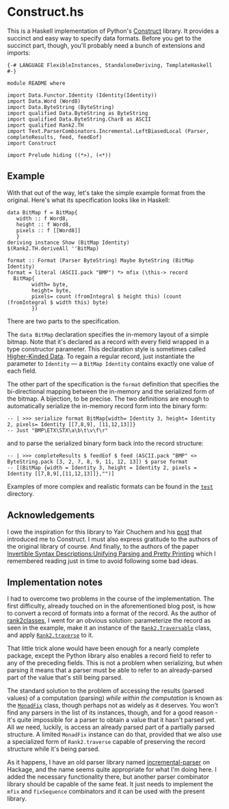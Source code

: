 Construct.hs
============

This is a Haskell implementation of Python's [Construct](https://construct.readthedocs.io/en/latest/intro.html)
library. It provides a succinct and easy way to specify data formats. Before you get to the succinct part, though,
you'll probably need a bunch of extensions and imports:

~~~ {.haskell}
{-# LANGUAGE FlexibleInstances, StandaloneDeriving, TemplateHaskell #-}

module README where

import Data.Functor.Identity (Identity(Identity))
import Data.Word (Word8)
import Data.ByteString (ByteString)
import qualified Data.ByteString as ByteString
import qualified Data.ByteString.Char8 as ASCII
import qualified Rank2.TH
import Text.ParserCombinators.Incremental.LeftBiasedLocal (Parser, completeResults, feed, feedEof)
import Construct

import Prelude hiding ((*>), (<*))
~~~

Example
-------

With that out of the way, let's take the simple example format from the original. Here's what its specification looks
like in Haskell:

~~~ {.haskell}
data BitMap f = BitMap{
   width :: f Word8,
   height :: f Word8,
   pixels :: f [[Word8]]
   }
deriving instance Show (BitMap Identity)
$(Rank2.TH.deriveAll ''BitMap)

format :: Format (Parser ByteString) Maybe ByteString (BitMap Identity)
format = literal (ASCII.pack "BMP") *> mfix (\this-> record
  BitMap{
        width= byte,
        height= byte,
        pixels= count (fromIntegral $ height this) (count (fromIntegral $ width this) byte)
        })
~~~

There are two parts to the specification.

The `data BitMap` declaration specifies the in-memory layout of a simple bitmap. Note that it's declared as a record
with every field wrapped in a type constructor parameter. This declaration style is sometimes called [Higher-Kinded
Data](https://reasonablypolymorphic.com/blog/higher-kinded-data/). To regain a regular record, just instantiate the
parameter to `Identity` &mdash; a `BitMap Identity` contains exactly one value of each field.

The other part of the specification is the `format` definition that specifies the bi-directional mapping between the
in-memory and the serialized form of the bitmap. A bijection, to be precise. The two definitions are enough to automatically
serialize the in-memory record form into the binary form:

~~~ {.haskell}
-- | >>> serialize format BitMap{width= Identity 3, height= Identity 2, pixels= Identity [[7,8,9], [11,12,13]]}
-- Just "BMP\ETX\STX\a\b\t\v\f\r"
~~~

and to parse the serialized binary form back into the record structure:

~~~ {.haskell}
-- | >>> completeResults $ feedEof $ feed (ASCII.pack "BMP" <> ByteString.pack [3, 2, 7, 8, 9, 11, 12, 13]) $ parse format
-- [(BitMap {width = Identity 3, height = Identity 2, pixels = Identity [[7,8,9],[11,12,13]]},"")]
~~~

Examples of more complex and realistic formats can be found in the
[`test`](https://github.com/blamario/construct/tree/master/test) directory.

Acknowledgements
----------------

I owe the inspiration for this library to Yair Chuchem and his
[post](https://yairchu.github.io/posts/codecs-as-prisms.html) that introduced me to Construct. I must also express
gratitude to the authors of the original library of course. And finally, to the authors of the paper [Invertible
Syntax Descriptions:Unifying Parsing and Pretty
Printing](https://www.informatik.uni-marburg.de/~rendel/unparse/rendel10invertible.pdf) which I remembered reading
just in time to avoid following some bad ideas.

Implementation notes
--------------------

I had to overcome two problems in the course of the implementation. The first difficulty, already touched on in the
aforementioned blog post, is how to convert a record of formats into a format of the record. As the author of
[rank2classes](https://hackage.haskell.org/package/rank2classes), I went for an obvious solution: parameterize the
record as seen in the example, make it an instance of the
[`Rank2.Traversable`](https://hackage.haskell.org/package/rank2classes-1.3.1.2/docs/Rank2.html#t:Traversable) class,
and apply [`Rank2.traverse`](https://hackage.haskell.org/package/rank2classes-1.3.1.2/docs/Rank2.html#v:traverse) to
it.

That little trick alone would have been enough for a nearly complete package, except the Python library also enables a
record field to refer to any of the preceding fields. This is not a problem when serializing, but when parsing it
means that a parser must be able to refer to an already-parsed part of the value that's still being parsed.

The standard solution to the problem of accessing the results (parsed values) of a computation (parsing) *while within
the computation* is known as the
[`MonadFix`](https://hackage.haskell.org/package/base-4.12.0.0/docs/Control-Monad-Fix.html#t:MonadFix) class, though
perhaps not as widely as it deserves. You won't find any parsers in the list of its instances, though, and for a good
reason - it's quite impossible for a parser to obtain a value that it hasn't parsed yet. All *we* need, luckily, is
access an already parsed part of a partially parsed structure. A limited `MonadFix` instance can do that, provided
that we also use a specialized form of `Rank2.traverse` capable of preserving the record structure while it's being
parsed.

As it happens, I have an old parser library named
[incremental-parser](https://hackage.haskell.org/package/incremental-parser) on Hackage, and the name seems quite
appropriate for what I'm doing here. I added the necessary functionality there, but another parser combinator library
should be capable of the same feat. It just needs to implement the `mfix` and `fixSequence` combinators and it can be
used with the present library.
